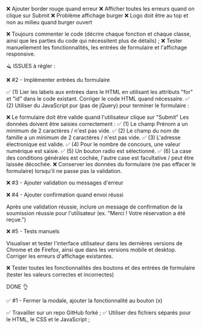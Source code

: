 ❌ Ajouter border rouge quand erreur
❌ Afficher toutes les erreurs quand on clique sur Submit
❌ Problème affichage burger
❌ Logo doit être au top et non au milieu quand burger ouvert

❌ Toujours commenter le code (décrire chaque fonction et chaque classe, ainsi que les parties du code qui nécessitent plus de détails) ;
❌ Tester manuellement les fonctionnalités, les entrées de formulaire et l'affichage responsive.

🪒 ISSUES à régler :

❌ #2 - Implémenter entrées du formulaire

✅ (1) Lier les labels aux entrées dans le HTML en utilisant les attributs "for" et "id" dans le code existant. Corriger le code HTML quand nécessaire.
✅ (2) Utiliser du JavaScript pur (pas de jQuery) pour terminer le formulaire :

❌ Le formulaire doit être valide quand l'utilisateur clique sur "Submit"
Les données doivent être saisies correctement :
✅ (1) Le champ Prénom a un minimum de 2 caractères / n'est pas vide.
✅ (2) Le champ du nom de famille a un minimum de 2 caractères / n'est pas vide.
✅ (3) L'adresse électronique est valide.
✅ (4) Pour le nombre de concours, une valeur numérique est saisie.
✅ (5) Un bouton radio est sélectionné.
✅ (6) La case des conditions générales est cochée, l'autre case est facultative / peut être laissée décochée.
❌ Conserver les données du formulaire (ne pas effacer le formulaire) lorsqu'il ne passe pas la validation.


❌ #3 - Ajouter validation ou messages d'erreur


❌ #4 - Ajouter confirmation quand envoi réussi

Après une validation réussie, inclure un message de confirmation de la soumission réussie pour l'utilisateur (ex. "Merci ! Votre réservation a été reçue.")


❌ #5 - Tests manuels 

Visualiser et tester l'interface utilisateur dans les dernières versions de Chrome et de Firefox, ainsi que dans les versions mobile et desktop. Corriger les erreurs d'affichage existantes.


❌ Tester toutes les fonctionnalités des boutons et des entrées de formulaire (tester les valeurs correctes et incorrectes)


DONE 👌

✅ #1 - Fermer la modale, ajouter la fonctionnalité au bouton (x)

✅ Travailler sur un repo GitHub forké ;
✅ Utiliser des fichiers séparés pour le HTML, le CSS et le JavaScript ;